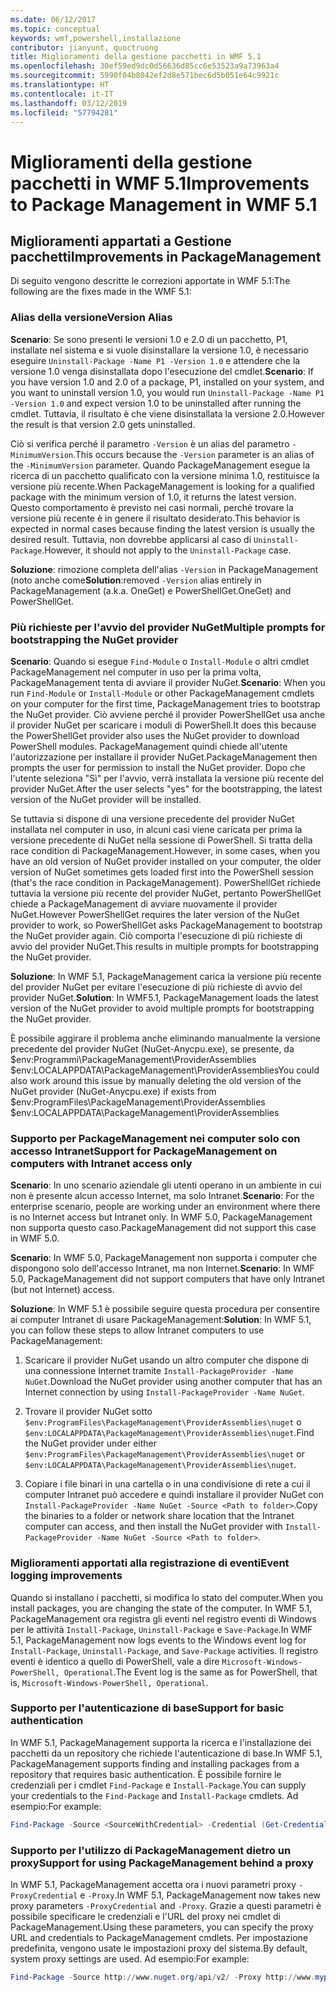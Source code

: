 ```yaml
---
ms.date: 06/12/2017
ms.topic: conceptual
keywords: wmf,powershell,installazione
contributor: jianyunt, quoctruong
title: Miglioramenti della gestione pacchetti in WMF 5.1
ms.openlocfilehash: 30ef59ed9dc0d56636d85cc6e53523a9a73963a4
ms.sourcegitcommit: 5990f04b8042ef2d8e571bec6d5b051e64c9921c
ms.translationtype: HT
ms.contentlocale: it-IT
ms.lasthandoff: 03/12/2019
ms.locfileid: "57794281"
---
```

# <a name="improvements-to-package-management-in-wmf-51"></a><span data-ttu-id="ee255-103">Miglioramenti della gestione pacchetti in WMF 5.1</span><span class="sxs-lookup"><span data-stu-id="ee255-103">Improvements to Package Management in WMF 5.1</span></span>

## <a name="improvements-in-packagemanagement"></a><span data-ttu-id="ee255-104">Miglioramenti appartati a Gestione pacchetti</span><span class="sxs-lookup"><span data-stu-id="ee255-104">Improvements in PackageManagement</span></span>

<span data-ttu-id="ee255-105">Di seguito vengono descritte le correzioni apportate in WMF 5.1:</span><span class="sxs-lookup"><span data-stu-id="ee255-105">The following are the fixes made in the WMF 5.1:</span></span>

### <a name="version-alias"></a><span data-ttu-id="ee255-106">Alias della versione</span><span class="sxs-lookup"><span data-stu-id="ee255-106">Version Alias</span></span>

<span data-ttu-id="ee255-107">**Scenario**: Se sono presenti le versioni 1.0 e 2.0 di un pacchetto, P1, installate nel sistema e si vuole disinstallare la versione 1.0, è necessario eseguire `Uninstall-Package -Name P1 -Version 1.0` e attendere che la versione 1.0 venga disinstallata dopo l'esecuzione del cmdlet.</span><span class="sxs-lookup"><span data-stu-id="ee255-107">**Scenario**: If you have version 1.0 and 2.0 of a package, P1, installed on your system, and you want to uninstall version 1.0, you would run `Uninstall-Package -Name P1 -Version 1.0` and expect version 1.0 to be uninstalled after running the cmdlet.</span></span> <span data-ttu-id="ee255-108">Tuttavia, il risultato è che viene disinstallata la versione 2.0.</span><span class="sxs-lookup"><span data-stu-id="ee255-108">However the result is that version 2.0 gets uninstalled.</span></span>

<span data-ttu-id="ee255-109">Ciò si verifica perché il parametro `-Version` è un alias del parametro `-MinimumVersion`.</span><span class="sxs-lookup"><span data-stu-id="ee255-109">This occurs because the `-Version` parameter is an alias of the `-MinimumVersion` parameter.</span></span> <span data-ttu-id="ee255-110">Quando PackageManagement esegue la ricerca di un pacchetto qualificato con la versione minima 1.0, restituisce la versione più recente.</span><span class="sxs-lookup"><span data-stu-id="ee255-110">When PackageManagement is looking for a qualified package with the minimum version of 1.0, it returns the latest version.</span></span> <span data-ttu-id="ee255-111">Questo comportamento è previsto nei casi normali, perché trovare la versione più recente è in genere il risultato desiderato.</span><span class="sxs-lookup"><span data-stu-id="ee255-111">This behavior is expected in normal cases because finding the latest version is usually the desired result.</span></span> <span data-ttu-id="ee255-112">Tuttavia, non dovrebbe applicarsi al caso di `Uninstall-Package`.</span><span class="sxs-lookup"><span data-stu-id="ee255-112">However, it should not apply to the `Uninstall-Package` case.</span></span>

<span data-ttu-id="ee255-113">**Soluzione**: rimozione completa dell'alias `-Version` in PackageManagement (noto anche come</span><span class="sxs-lookup"><span data-stu-id="ee255-113">**Solution**:removed `-Version` alias entirely in PackageManagement (a.k.a.</span></span> <span data-ttu-id="ee255-114">OneGet) e PowerShellGet.</span><span class="sxs-lookup"><span data-stu-id="ee255-114">OneGet) and PowerShellGet.</span></span>

### <a name="multiple-prompts-for-bootstrapping-the-nuget-provider"></a><span data-ttu-id="ee255-115">Più richieste per l'avvio del provider NuGet</span><span class="sxs-lookup"><span data-stu-id="ee255-115">Multiple prompts for bootstrapping the NuGet provider</span></span>

<span data-ttu-id="ee255-116">**Scenario**: Quando si esegue `Find-Module` o `Install-Module` o altri cmdlet PackageManagement nel computer in uso per la prima volta, PackageManagement tenta di avviare il provider NuGet.</span><span class="sxs-lookup"><span data-stu-id="ee255-116">**Scenario**: When you run `Find-Module` or `Install-Module` or other PackageManagement cmdlets on your computer for the first time, PackageManagement tries to bootstrap the NuGet provider.</span></span> <span data-ttu-id="ee255-117">Ciò avviene perché il provider PowerShellGet usa anche il provider NuGet per scaricare i moduli di PowerShell.</span><span class="sxs-lookup"><span data-stu-id="ee255-117">It does this because the PowerShellGet provider also uses the NuGet provider to download PowerShell modules.</span></span> <span data-ttu-id="ee255-118">PackageManagement quindi chiede all'utente l'autorizzazione per installare il provider NuGet.</span><span class="sxs-lookup"><span data-stu-id="ee255-118">PackageManagement then prompts the user for permission to install the NuGet provider.</span></span> <span data-ttu-id="ee255-119">Dopo che l'utente seleziona "Sì" per l'avvio, verrà installata la versione più recente del provider NuGet.</span><span class="sxs-lookup"><span data-stu-id="ee255-119">After the user selects "yes" for the bootstrapping, the latest version of the NuGet provider will be installed.</span></span>

<span data-ttu-id="ee255-120">Se tuttavia si dispone di una versione precedente del provider NuGet installata nel computer in uso, in alcuni casi viene caricata per prima la versione precedente di NuGet nella sessione di PowerShell. Si tratta della race condition di PackageManagement.</span><span class="sxs-lookup"><span data-stu-id="ee255-120">However, in some cases, when you have an old version of NuGet provider installed on your computer, the older version of NuGet sometimes gets loaded first into the PowerShell session (that's the race condition in PackageManagement).</span></span> <span data-ttu-id="ee255-121">PowerShellGet richiede tuttavia la versione più recente del provider NuGet, pertanto PowerShellGet chiede a PackageManagement di avviare nuovamente il provider NuGet.</span><span class="sxs-lookup"><span data-stu-id="ee255-121">However PowerShellGet requires the later version of the NuGet provider to work, so PowerShellGet asks PackageManagement to bootstrap the NuGet provider again.</span></span> <span data-ttu-id="ee255-122">Ciò comporta l'esecuzione di più richieste di avvio del provider NuGet.</span><span class="sxs-lookup"><span data-stu-id="ee255-122">This results in multiple prompts for bootstrapping the NuGet provider.</span></span>

<span data-ttu-id="ee255-123">**Soluzione**: In WMF 5.1, PackageManagement carica la versione più recente del provider NuGet per evitare l'esecuzione di più richieste di avvio del provider NuGet.</span><span class="sxs-lookup"><span data-stu-id="ee255-123">**Solution**: In WMF5.1, PackageManagement loads the latest version of the NuGet provider to avoid multiple prompts for bootstrapping the NuGet provider.</span></span>

<span data-ttu-id="ee255-124">È possibile aggirare il problema anche eliminando manualmente la versione precedente del provider NuGet (NuGet-Anycpu.exe), se presente, da $env:Programmi\PackageManagement\ProviderAssemblies $env:LOCALAPPDATA\PackageManagement\ProviderAssemblies</span><span class="sxs-lookup"><span data-stu-id="ee255-124">You could also work around this issue by manually deleting the old version of the NuGet provider (NuGet-Anycpu.exe) if exists from $env:ProgramFiles\PackageManagement\ProviderAssemblies $env:LOCALAPPDATA\PackageManagement\ProviderAssemblies</span></span>


### <a name="support-for-packagemanagement-on-computers-with-intranet-access-only"></a><span data-ttu-id="ee255-125">Supporto per PackageManagement nei computer solo con accesso Intranet</span><span class="sxs-lookup"><span data-stu-id="ee255-125">Support for PackageManagement on computers with Intranet access only</span></span>

<span data-ttu-id="ee255-126">**Scenario**: In uno scenario aziendale gli utenti operano in un ambiente in cui non è presente alcun accesso Internet, ma solo Intranet.</span><span class="sxs-lookup"><span data-stu-id="ee255-126">**Scenario**: For the enterprise scenario, people are working under an environment where there is no Internet access but Intranet only.</span></span> <span data-ttu-id="ee255-127">In WMF 5.0, PackageManagement non supporta questo caso.</span><span class="sxs-lookup"><span data-stu-id="ee255-127">PackageManagement did not support this case in WMF 5.0.</span></span>

<span data-ttu-id="ee255-128">**Scenario**: In WMF 5.0, PackageManagement non supporta i computer che dispongono solo dell'accesso Intranet, ma non Internet.</span><span class="sxs-lookup"><span data-stu-id="ee255-128">**Scenario**: In WMF 5.0, PackageManagement did not support computers that have only Intranet (but not Internet) access.</span></span>

<span data-ttu-id="ee255-129">**Soluzione**: In WMF 5.1 è possibile seguire questa procedura per consentire ai computer Intranet di usare PackageManagement:</span><span class="sxs-lookup"><span data-stu-id="ee255-129">**Solution**: In WMF 5.1, you can follow these steps to allow Intranet computers to use PackageManagement:</span></span>

1. <span data-ttu-id="ee255-130">Scaricare il provider NuGet usando un altro computer che dispone di una connessione Internet tramite `Install-PackageProvider -Name NuGet`.</span><span class="sxs-lookup"><span data-stu-id="ee255-130">Download the NuGet provider using another computer that has an Internet connection by using `Install-PackageProvider -Name NuGet`.</span></span>

2. <span data-ttu-id="ee255-131">Trovare il provider NuGet sotto `$env:ProgramFiles\PackageManagement\ProviderAssemblies\nuget`  o  `$env:LOCALAPPDATA\PackageManagement\ProviderAssemblies\nuget`.</span><span class="sxs-lookup"><span data-stu-id="ee255-131">Find the NuGet provider under either `$env:ProgramFiles\PackageManagement\ProviderAssemblies\nuget`  or  `$env:LOCALAPPDATA\PackageManagement\ProviderAssemblies\nuget`.</span></span>

3. <span data-ttu-id="ee255-132">Copiare i file binari in una cartella o in una condivisione di rete a cui il computer Intranet può accedere e quindi installare il provider NuGet con `Install-PackageProvider -Name NuGet -Source <Path to folder>`.</span><span class="sxs-lookup"><span data-stu-id="ee255-132">Copy the binaries to a folder or network share location that the Intranet computer can access, and then install the NuGet provider with `Install-PackageProvider -Name NuGet -Source <Path to folder>`.</span></span>


### <a name="event-logging-improvements"></a><span data-ttu-id="ee255-133">Miglioramenti apportati alla registrazione di eventi</span><span class="sxs-lookup"><span data-stu-id="ee255-133">Event logging improvements</span></span>

<span data-ttu-id="ee255-134">Quando si installano i pacchetti, si modifica lo stato del computer.</span><span class="sxs-lookup"><span data-stu-id="ee255-134">When you install packages, you are changing the state of the computer.</span></span> <span data-ttu-id="ee255-135">In WMF 5.1, PackageManagement ora registra gli eventi nel registro eventi di Windows per le attività `Install-Package`, `Uninstall-Package` e `Save-Package`.</span><span class="sxs-lookup"><span data-stu-id="ee255-135">In WMF 5.1, PackageManagement now logs events to the Windows event log for `Install-Package`, `Uninstall-Package`, and `Save-Package` activities.</span></span> <span data-ttu-id="ee255-136">Il registro eventi è identico a quello di PowerShell, vale a dire `Microsoft-Windows-PowerShell, Operational`.</span><span class="sxs-lookup"><span data-stu-id="ee255-136">The Event log  is the same as for PowerShell, that is, `Microsoft-Windows-PowerShell, Operational`.</span></span>

### <a name="support-for-basic-authentication"></a><span data-ttu-id="ee255-137">Supporto per l'autenticazione di base</span><span class="sxs-lookup"><span data-stu-id="ee255-137">Support for basic authentication</span></span>

<span data-ttu-id="ee255-138">In WMF 5.1, PackageManagement supporta la ricerca e l'installazione dei pacchetti da un repository che richiede l'autenticazione di base.</span><span class="sxs-lookup"><span data-stu-id="ee255-138">In WMF 5.1, PackageManagement supports finding and installing packages from a repository that requires basic authentication.</span></span> <span data-ttu-id="ee255-139">È possibile fornire le credenziali per i cmdlet `Find-Package` e `Install-Package`.</span><span class="sxs-lookup"><span data-stu-id="ee255-139">You can supply your credentials to the `Find-Package` and `Install-Package` cmdlets.</span></span> <span data-ttu-id="ee255-140">Ad esempio:</span><span class="sxs-lookup"><span data-stu-id="ee255-140">For example:</span></span>

``` PowerShell
Find-Package -Source <SourceWithCredential> -Credential (Get-Credential)
```

### <a name="support-for-using-packagemanagement-behind-a-proxy"></a><span data-ttu-id="ee255-141">Supporto per l'utilizzo di PackageManagement dietro un proxy</span><span class="sxs-lookup"><span data-stu-id="ee255-141">Support for using PackageManagement behind a proxy</span></span>

<span data-ttu-id="ee255-142">In WMF 5.1, PackageManagement accetta ora i nuovi parametri proxy `-ProxyCredential` e `-Proxy`.</span><span class="sxs-lookup"><span data-stu-id="ee255-142">In WMF 5.1, PackageManagement now takes new proxy parameters `-ProxyCredential` and `-Proxy`.</span></span> <span data-ttu-id="ee255-143">Grazie a questi parametri è possibile specificare le credenziali e l'URL del proxy nei cmdlet di PackageManagement.</span><span class="sxs-lookup"><span data-stu-id="ee255-143">Using these parameters, you can specify the proxy URL and credentials to PackageManagement cmdlets.</span></span> <span data-ttu-id="ee255-144">Per impostazione predefinita, vengono usate le impostazioni proxy del sistema.</span><span class="sxs-lookup"><span data-stu-id="ee255-144">By default, system proxy settings are used.</span></span> <span data-ttu-id="ee255-145">Ad esempio:</span><span class="sxs-lookup"><span data-stu-id="ee255-145">For example:</span></span>

``` PowerShell
Find-Package -Source http://www.nuget.org/api/v2/ -Proxy http://www.myproxyserver.com -ProxyCredential (Get-Credential)
```
